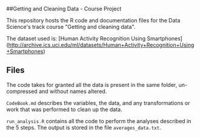##Getting and Cleaning Data - Course Project

This repository hosts the R code and documentation files for the Data Science's track course "Getting and cleaning data".

The dataset used is: [Human Activity Recognition Using Smartphones]
(http://archive.ics.uci.edu/ml/datasets/Human+Activity+Recognition+Using+Smartphones)

## Files

The code takes for granted all the data is present in the same folder, un-compressed and without names altered.

`CodeBook.md` describes the variables, the data, and any transformations or work that was performed to clean up the data.

`run_analysis.R` contains all the code to perform the analyses described in the 5 steps. 
The output  is stored in the file `averages_data.txt`.
